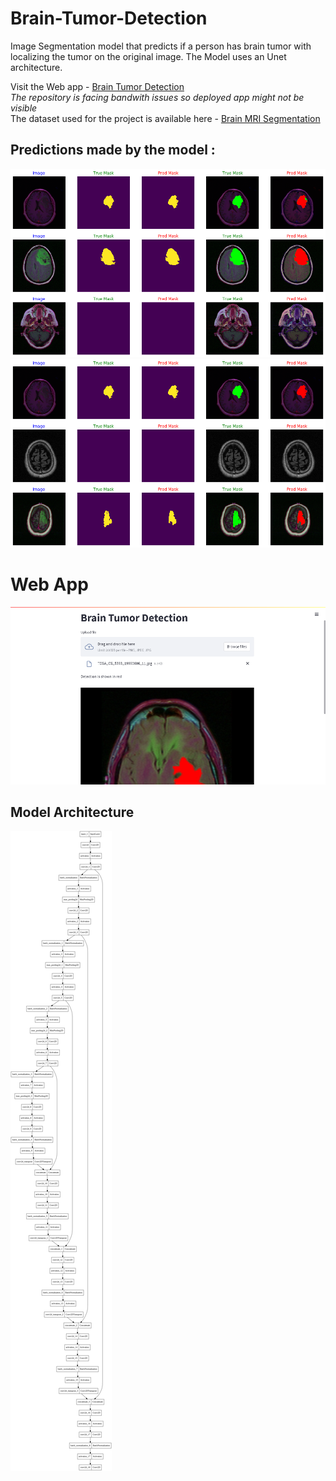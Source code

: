 # Brain-Tumor-Detection

Image Segmentation model that predicts if a person has brain tumor with localizing the tumor on the original image. The Model uses an Unet architecture.

Visit the Web app - [Brain Tumor Detection](https://share.streamlit.io/hrushi11/brain-tumor-detection/main/app.py) <br>
*The repository is facing bandwith issues so deployed app might not be visible* <br>
The dataset used for the project is available here - [Brain MRI Segmentation](https://www.kaggle.com/mateuszbuda/lgg-mri-segmentation)

## Predictions made by the model :

![IMG](https://github.com/Hrushi11/Brain-Tumor-Detection/blob/main/assets/pred_1_gen.png?raw=true)
![IMG](https://github.com/Hrushi11/Brain-Tumor-Detection/blob/main/assets/pred_gen_7.png?raw=true)

# Web App 

![IMG](https://github.com/Hrushi11/Brain-Tumor-Detection/blob/main/assets/Web_app.png?raw=true)

## Model Architecture

![IMG](https://github.com/Hrushi11/Brain-Tumor-Detection/blob/main/assets/model.png?raw=true)
